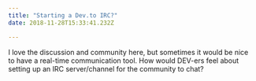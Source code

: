 ```yaml
---
title: "Starting a Dev.to IRC?"
date: 2018-11-28T15:33:41.232Z

---
```

I love the discussion and community here, but sometimes it would be nice to have a real-time communication tool. How would DEV-ers feel about setting up an IRC server/channel for the community to chat?